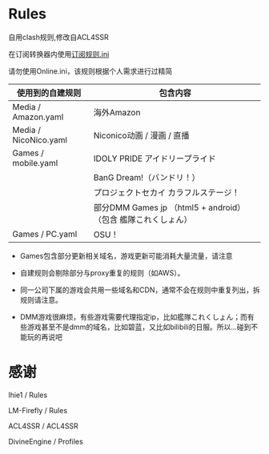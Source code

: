 # Rules
自用clash规则,修改自ACL4SSR

在订阅转换器内使用[订阅规则.ini](https://raw.githubusercontent.com/zy41501/Rules/main/%E8%AE%A2%E9%98%85%E8%A7%84%E5%88%99.ini)

请勿使用Online.ini，该规则根据个人需求进行过精简

| 使用到的自建规则 | 包含内容 |
| --- | --- |
| Media / Amazon.yaml | 海外Amazon |
| Media / NicoNico.yaml | Niconico动画 / 漫画 / 直播 | 
| Games / mobile.yaml | IDOLY PRIDE アイドリープライド |
|   | BanG Dream!（バンドリ！） |
|   | プロジェクトセカイ カラフルステージ！ |
|   | 部分DMM Games jp （html5 + android）（包含 艦隊これくしょん） |
| Games / PC.yaml | OSU！ |

- Games包含部分更新相关域名，游戏更新可能消耗大量流量，请注意

- 自建规则会剔除部分与proxy重复的规则（如AWS）。

- 同一公司下属的游戏会共用一些域名和CDN，通常不会在规则中重复列出，拆规则请注意。

- DMM游戏很麻烦，有些游戏需要代理指定ip，比如艦隊これくしょん；而有些游戏甚至不是dmm的域名，比如碧蓝，又比如bilibili的日服。所以...碰到不能玩的再说吧

# 感谢

lhie1 / Rules

LM-Firefly / Rules

ACL4SSR / ACL4SSR

DivineEngine / Profiles
